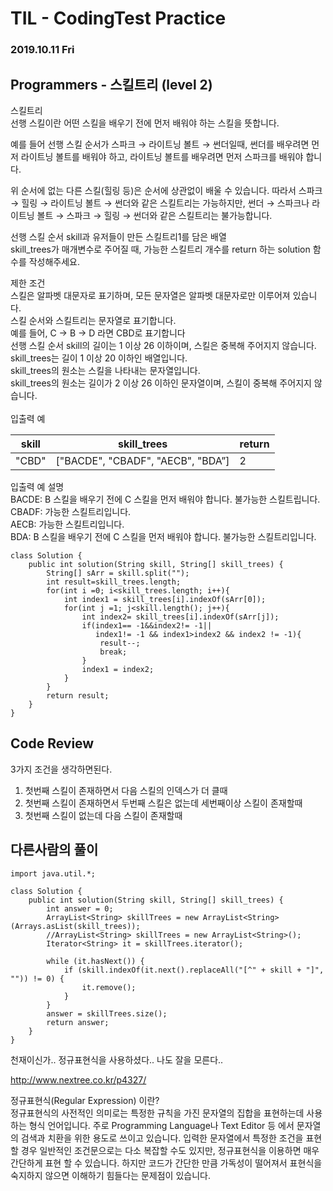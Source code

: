 # TIL - CodingTest Practice 
### 2019.10.11 Fri

## Programmers - 스킬트리 (level 2)

스킬트리<br>
선행 스킬이란 어떤 스킬을 배우기 전에 먼저 배워야 하는 스킬을 뜻합니다.<br>

예를 들어 선행 스킬 순서가 스파크 → 라이트닝 볼트 → 썬더일때, 썬더를 배우려면 먼저 라이트닝 볼트를 배워야 하고, 라이트닝 볼트를 배우려면 먼저 스파크를 배워야 합니다.<br>

위 순서에 없는 다른 스킬(힐링 등)은 순서에 상관없이 배울 수 있습니다. 따라서 스파크 → 힐링 → 라이트닝 볼트 → 썬더와 같은 스킬트리는 가능하지만, 썬더 → 스파크나 라이트닝 볼트 → 스파크 → 힐링 → 썬더와 같은 스킬트리는 불가능합니다.<br>

선행 스킬 순서 skill과 유저들이 만든 스킬트리1를 담은 배열<br> skill_trees가 매개변수로 주어질 때, 가능한 스킬트리 개수를 return 하는 solution 함수를 작성해주세요.<br>

제한 조건<br>
스킬은 알파벳 대문자로 표기하며, 모든 문자열은 알파벳 대문자로만 이루어져 있습니다.<br>
스킬 순서와 스킬트리는 문자열로 표기합니다.<br>
예를 들어, C → B → D 라면 CBD로 표기합니다<br>
선행 스킬 순서 skill의 길이는 1 이상 26 이하이며, 스킬은 중복해 주어지지 않습니다.<br>
skill_trees는 길이 1 이상 20 이하인 배열입니다.<br>
skill_trees의 원소는 스킬을 나타내는 문자열입니다.<br>
skill_trees의 원소는 길이가 2 이상 26 이하인 문자열이며, 스킬이 중복해 주어지지 않습니다.<br><br>
입출력 예<br>

|skill|	skill_trees|	return|
|---|---|---|
|"CBD"	|["BACDE", "CBADF", "AECB", "BDA”]|2|

입출력 예 설명<br>
BACDE: B 스킬을 배우기 전에 C 스킬을 먼저 배워야 합니다. 불가능한 스킬트립니다.<br>
CBADF: 가능한 스킬트리입니다.<br>
AECB: 가능한 스킬트리입니다.<br>
BDA: B 스킬을 배우기 전에 C 스킬을 먼저 배워야 합니다. 불가능한 스킬트리입니다.<br>

```
class Solution {
    public int solution(String skill, String[] skill_trees) {
        String[] sArr = skill.split("");
        int result=skill_trees.length;
        for(int i =0; i<skill_trees.length; i++){
            int index1 = skill_trees[i].indexOf(sArr[0]);
            for(int j =1; j<skill.length(); j++){
                int index2= skill_trees[i].indexOf(sArr[j]);
                if(index1== -1&&index2!= -1||
                   index1!= -1 && index1>index2 && index2 != -1){
                    result--;
                    break;
                } 
                index1 = index2;
            }     
        }
        return result;
    }
}
```

## Code Review
3가지 조건을 생각하면된다.

1. 첫번째 스킬이 존재하면서 다음 스킬의 인덱스가 더 클때
2. 첫번째 스킬이 존재하면서 두번째 스킬은 없는데 세번째이상 스킬이 존재할때
3. 첫번째 스킬이 없는데 다음 스킬이 존재할때


## 다른사람의 풀이 

```
import java.util.*;

class Solution {
    public int solution(String skill, String[] skill_trees) {
        int answer = 0;
        ArrayList<String> skillTrees = new ArrayList<String>(Arrays.asList(skill_trees));
        //ArrayList<String> skillTrees = new ArrayList<String>();
        Iterator<String> it = skillTrees.iterator();

        while (it.hasNext()) {
            if (skill.indexOf(it.next().replaceAll("[^" + skill + "]", "")) != 0) {
                it.remove();
            }
        }
        answer = skillTrees.size();
        return answer;
    }
}
```

천재이신가.. 정규표현식을 사용하셨다.. 나도 잘을 모른다..<br>

http://www.nextree.co.kr/p4327/


정규표현식(Regular Expression) 이란?<br>
정규표현식의 사전적인 의미로는 특정한 규칙을 가진 문자열의 집합을 표현하는데 사용하는 형식 언어입니다. 주로 Programming Language나 Text Editor 등 에서 문자열의 검색과 치환을 위한 용도로 쓰이고 있습니다. 입력한 문자열에서 특정한 조건을 표현할 경우 일반적인 조건문으로는 다소 복잡할 수도 있지만, 정규표현식을 이용하면 매우 간단하게 표현 할 수 있습니다. 하지만 코드가 간단한 만큼 가독성이 떨어져서 표현식을 숙지하지 않으면 이해하기 힘들다는 문제점이 있습니다.



